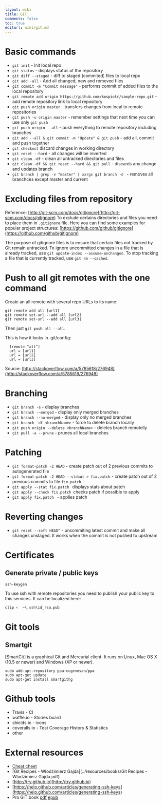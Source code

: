 ```yaml
---
layout: wiki
title: GIT
comments: false
toc: true
editurl: wiki/git.md
---
```


# Basic commands

 * ```git init``` - Init local repo
 * ```git status``` - displays status of the repository
 * ```git diff --staged``` - diff to staged (commited) files to local repo
 * ```git add -all``` - Add all changed, new and removed files
 * ```git commit -m "Commit message"``` - performs commit of added files to the local repository
 * ```git remote add origin https://github.com/kospiotr/sample-repo.git``` - add remote repository link to local repository
 * ```git push origin master``` - transfers changes from local to remote repositories
 * ```git push -u origin master``` - remember settings that next time you can use only ```git push```
 * ```git push origin --all``` - push everything to remote repository including branches
 * ```git add --all & git commit -m "Update" & git push``` - add all, commit and push together
 * ```git checkout``` discard changes in working directory
 * ```git reset --hard``` - all changes will be reverted
 * ```git clean -df``` - clean all untracked directories and files
 * ```git clean -df && git reset --hard && git pull``` - discards any change and updates branch
 * ```git branch | grep -v "master" | xargs git branch -d ``` - removes all branchces except master and current

# Excluding files from repository

  Reference: [http://git-scm.com/docs/gitignore](http://git-scm.com/docs/gitignore)
To exclude certains directories and files you need to place them in ```.gitignore``` file. Here you can find some examples for popular project structures: [https://github.com/github/gitignore](https://github.com/github/gitignore)

The purpose of gitignore files is to ensure that certain files not tracked by Git remain untracked.
To ignore uncommitted changes in a file that is already tracked, use ```git update-index --assume-unchanged```.
To stop tracking a file that is currently tracked, use ```git rm --cached```.

# Push to all git remotes with the one command

Create an all remote with several repo URLs to its name:

```
git remote add all [url1]
git remote set-url --add all [url2]
git remote set-url --add all [url3]
```

Then just `git push all --all`.

This is how it looks in .git/config:

```
  [remote "all"]
  url = [url1]
  url = [url2]
  url = [url3]
```

Source: [http://stackoverflow.com/a/5785618/276948](http://stackoverflow.com/a/5785618/276948)


# Branching

 * ```git branch -a``` - display branches
 * ```git branch --merged``` - display only merged branches
 * ```git branch --no-merged``` - display only no merged branches
 * ```git branch -df <branchName>``` - force to delete branch locally
 * ```git push origin --delete <branchName>``` - deletes branch remotelly
 * ```git pull -a --prune``` - prunes all local branches

# Patching

* ```git format-patch -2 HEAD``` - create patch out of 2 previous commits to autogenerated file
* ```git format-patch -2 HEAD --stdout > fix.patch``` - create patch out of 2 previous commits to file ```fix.patch```
* ```git apply --stat fix.patch ``` displays stats about patch
* ```git apply --check fix.patch ```checks patch if possible to apply
* ```git apply fix.patch ``` - applies patch

# Reverting changes
* ```git reset --soft HEAD^``` - uncommiting latest commit and make all changes unstaged. It works when the commit is not pushed to upstream

# Certificates

## Generate private / public keys

```
ssh-keygen
```

To use ssh with remote repositories you need to publish your public key to this services. It can be localized here:

```bash
clip <  ~\.ssh\id_rsa.pub
```

# Git tools

## Smartgit

[SmartGit] is a graphical Git and Mercurial client. It runs on Linux, Mac OS X (10.5 or newer) and Windows (XP or newer).

```
sudo add-apt-repository ppa:eugenesan/ppa
sudo apt-get update
sudo apt-get install smartgithg
```

# Github tools

* Travis - CI
* waffle.io - Stories board
* shields.io - icons
* coveralls.io - Test Coverage History & Statistics
* other

# External resources

* [Cheat cheet](../resources/git-cheat-sheet.svg)
* [Git Recipes - Wlodzimierz Gajda](../resources/books/Git Recipes - Wlodzimierz Gajda.pdf)
* [http://try.github.io](http://try.github.io)
* [https://help.github.com/articles/generating-ssh-keys](https://help.github.com/articles/generating-ssh-keys)
* Pro GIT book [pdf](https://github.s3.amazonaws.com/media/progit.en.pdf) [epub](https://github.s3.amazonaws.com/media/progit.epub)
